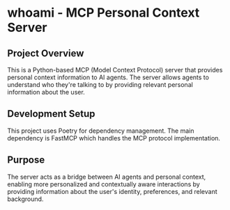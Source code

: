 # whoami - MCP Personal Context Server

## Project Overview
This is a Python-based MCP (Model Context Protocol) server that provides personal context information to AI agents. The server allows agents to understand who they're talking to by providing relevant personal information about the user.

## Development Setup
This project uses Poetry for dependency management. The main dependency is FastMCP which handles the MCP protocol implementation.

## Purpose
The server acts as a bridge between AI agents and personal context, enabling more personalized and contextually aware interactions by providing information about the user's identity, preferences, and relevant background.

